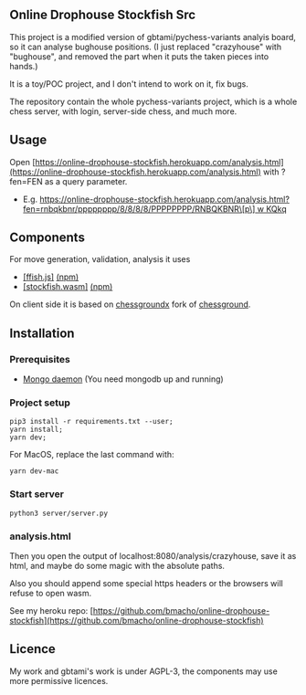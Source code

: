 ## Online Drophouse Stockfish Src

This project is a modified version of gbtami/pychess-variants analyis board,
so it can analyse bughouse positions. (I just replaced "crazyhouse" with "bughouse", and removed the part when it puts the taken pieces into hands.)

It is a toy/POC project, and I don't intend to work on it, fix bugs. 

The repository contain the whole pychess-variants project, which is a whole chess server,
with login, server-side chess, and much more.

## Usage

Open [https://online-drophouse-stockfish.herokuapp.com/analysis.html](https://online-drophouse-stockfish.herokuapp.com/analysis.html) with ?fen=FEN as a query parameter. 
- E.g. [https://online-drophouse-stockfish.herokuapp.com/analysis.html?fen=rnbqkbnr/pppppppp/8/8/8/8/PPPPPPPP/RNBQKBNR\[p\] w KQkq](https://online-drophouse-stockfish.herokuapp.com/analysis.html?fen=rnbqkbnr/pppppppp/8/8/8/8/PPPPPPPP/RNBQKBNR%5Bp%5D%20w%20KQkq)


## Components

For move generation, validation, analysis it uses
- [[ffish.js]](https://github.com/ianfab/Fairy-Stockfish/tree/master/tests/js#readme) [(npm)](https://www.npmjs.com/package/ffish)
- [[stockfish.wasm]](https://github.com/niklasf/stockfish.wasm) [(npm)](https://npmjs.com/package/stockfish.wasm)

On client side it is based on
[chessgroundx](https://github.com/gbtami/chessgroundx) fork of [chessground](https://github.com/ornicar/chessground).

## Installation

### Prerequisites
* [Mongo daemon](https://docs.mongodb.com/manual/installation/) (You need mongodb up and running)


### Project setup
```
pip3 install -r requirements.txt --user;
yarn install;
yarn dev;
```

For MacOS, replace the last command with:
```
yarn dev-mac
```

### Start server
```
python3 server/server.py
```

### analysis.html

Then you open the output of localhost:8080/analysis/crazyhouse, save it as html, and maybe do some magic with the absolute paths. 

Also you should append some special https headers or the browsers will refuse to open wasm. 

See my heroku repo: [https://github.com/bmacho/online-drophouse-stockfish](https://github.com/bmacho/online-drophouse-stockfish)

## Licence 

My work and gbtami's work is under AGPL-3, the components may use more permissive licences.
